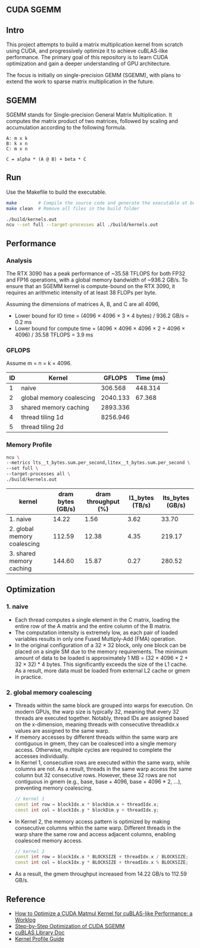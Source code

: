 CUDA SGEMM
---

## Intro

This project attempts to build a matrix multiplication kernel from scratch using CUDA, and progressively optimize it to achieve cuBLAS-like performance. The primary goal of this repository is to learn CUDA optimization and gain a deeper understanding of GPU architecture.

The focus is initially on single-precision GEMM (SGEMM), with plans to extend the work to sparse matrix multiplication in the future.

## SGEMM

SGEMM stands for Single-precision General Matrix Multiplication. It computes the matrix product of two matrices, followed by scaling and accumulation according to the following formula.

```
A: m x k  
B: k x n  
C: m x n  

C = alpha * (A @ B) + beta * C
```

## Run

Use the Makefile to build the executable.

```sh
make        # Compile the source code and generate the executable at build/kernels.out
make clean  # Remove all files in the build folder
```

```sh
./build/kernels.out
ncu --set full --target-processes all ./build/kernels.out
```

## Performance

### Analysis

The RTX 3090 has a peak performance of ~35.58 TFLOPS for both FP32 and FP16 operations, with a global memory bandwidth of ~936.2 GB/s. To ensure that an SGEMM kernel is compute-bound on the RTX 3090, it requires an arithmetic intensity of at least 38 FLOPs per byte.

Assuming the dimensions of matrices A, B, and C are all 4096,
- Lower bound for IO time = (4096 × 4096 × 3 × 4 bytes) / 936.2 GB/s = 0.2 ms
- Lower bound for compute time = (4096 × 4096 × 4096 × 2 + 4096 × 4096) / 35.58 TFLOPS = 3.9 ms

### GFLOPS

Assume m = n = k = 4096.

| ID   | Kernel | GFLOPS | Time (ms) |
| ---- | ------ | ------ | --------- |
| 1 | naive | 306.568 | 448.314 |
| 2 | global memory coalescing | 2040.133 | 67.368 |
| 3 | shared memory caching | 2893.336 | |
| 4 | thread tiling 1d | 8256.946 | |
| 5 | thread tiling 2d | | |

### Memory Profile

```sh
ncu \
--metrics lts__t_bytes.sum.per_second,l1tex__t_bytes.sum.per_second \
--set full \
--target-processes all \
./build/kernels.out
```

| kernel | dram bytes (GB/s) | dram throughput (%) | l1_bytes (TB/s) | lts_bytes (GB/s) |
| ------ | ----------------- | ------------------- | --------------- | ---------------- |
| 1. naive | 14.22 | 1.56 | 3.62 | 33.70 |
| 2. global memory coalescing | 112.59 | 12.38 | 4.35 | 219.17 |
| 3. shared memory caching | 144.60 | 15.87 | 0.27 | 280.52 |

## Optimization

### 1. naive
- Each thread computes a single element in the C matrix, loading the entire row of the A matrix and the entire column of the B matrix.
- The computation intensity is extremely low, as each pair of loaded variables results in only one Fused Multiply-Add (FMA) operation.
- In the original configuration of a 32 × 32 block, only one block can be placed on a single SM due to the memory requirements. The minimum amount of data to be loaded is approximately 1 MB = (32 × 4096 × 2 + 32 × 32) * 4 bytes. This significantly exceeds the size of the L1 cache. As a result, more data must be loaded from external L2 cache or gmem in practice.

### 2. global memory coalescing
- Threads within the same block are grouped into warps for execution. On modern GPUs, the warp size is typically 32, meaning that every 32 threads are executed together. Notably, thread IDs are assigned based on the x-dimension, meaning threads with consecutive threadIdx.x values are assigned to the same warp.
- If memory accesses by different threads within the same warp are contiguous in gmem, they can be coalesced into a single memory access. Otherwise, multiple cycles are required to complete the accesses individually.
- In Kernel 1, consecutive rows are executed within the same warp, while columns are not. As a result, threads in the same warp access the same column but 32 consecutive rows. However, these 32 rows are not contiguous in gmem (e.g., base, base + 4096, base + 4096 * 2, ...), preventing memory coalescing.
  ```cpp
  // kernel 1
  const int row = blockIdx.x * blockDim.x + threadIdx.x;
  const int col = blockIdx.y * blockDim.y + threadIdx.y;
  ```
- In Kernel 2, the memory access pattern is optimized by making consecutive columns within the same warp. Different threads in the warp share the same row and access adjacent columns, enabling coalesced memory access.
  ```cpp
  // kernel 2
  const int row = blockIdx.x * BLOCKSIZE + threadIdx.x / BLOCKSIZE;
  const int col = blockIdx.y * BLOCKSIZE + threadIdx.x % BLOCKSIZE;
  ```
- As a result, the gmem throughput increased from 14.22 GB/s to 112.59 GB/s.

## Reference
- [How to Optimize a CUDA Matmul Kernel for cuBLAS-like Performance: a Worklog](https://siboehm.com/articles/22/CUDA-MMM)
- [Step-by-Step Optimization of CUDA SGEMM](https://github.com/wangzyon/NVIDIA_SGEMM_PRACTICE)
- [cuBLAS Library Doc](https://docs.nvidia.com/cuda/pdf/CUBLAS_Library.pdf)
- [Kernel Profile Guide](https://docs.nvidia.com/nsight-compute/pdf/ProfilingGuide.pdf)
